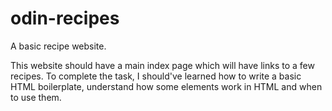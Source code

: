 # odin-recipes
A basic recipe website.

This website should have a main index page which
will have links to a few recipes.
To complete the task, I should've learned how to write
a basic HTML boilerplate, understand how some elements
work in HTML and when to use them.